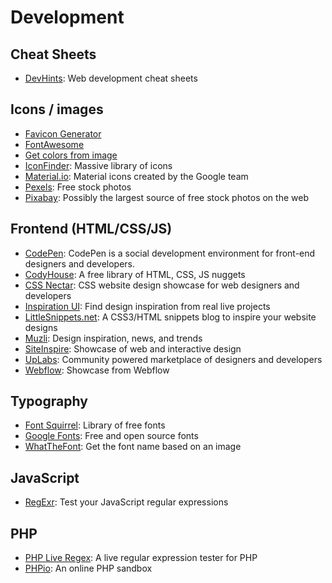 # Development


## Cheat Sheets

- [DevHints](https://devhints.io/): Web development cheat sheets

## Icons / images

- [Favicon Generator](https://realfavicongenerator.net/)
- [FontAwesome](http://fontawesome.io/)
- [Get colors from image](http://html-color-codes.info/colors-from-image/)
- [IconFinder](https://www.iconfinder.com/): Massive library of icons
- [Material.io](https://material.io/tools/icons/): Material icons created by the Google team
- [Pexels](https://www.pexels.com/): Free stock photos
- [Pixabay](https://pixabay.com/): Possibly the largest source of free stock photos on the web

## Frontend (HTML/CSS/JS)

- [CodePen](http://codepen.io/): CodePen is a social development environment for front-end designers and developers.
- [CodyHouse](https://codyhouse.co/): A free library of HTML, CSS, JS nuggets
- [CSS Nectar](https://cssnectar.com/): CSS website design showcase for web designers and developers
- [Inspiration UI](http://inspirationui.com/): Find design inspiration from real live projects
- [LittleSnippets.net](https://littlesnippets.net/): A CSS3/HTML snippets blog to inspire your website designs
- [Muzli](https://muz.li/): Design inspiration, news, and trends
- [SiteInspire](https://www.siteinspire.com/): Showcase of web and interactive design
- [UpLabs](https://www.uplabs.com/): Community powered marketplace of designers and developers
- [Webflow](https://webflow.com/discover/popular#recent): Showcase from Webflow


## Typography

- [Font Squirrel](https://www.fontsquirrel.com/): Library of free fonts
- [Google Fonts](https://fonts.google.com/): Free and open source fonts
- [WhatTheFont](https://www.myfonts.com/WhatTheFont/): Get the font name based on an image

## JavaScript

- [RegExr](http://regexr.com/): Test your JavaScript regular expressions


## PHP
- [PHP Live Regex](http://www.phpliveregex.com/): A live regular expression tester for PHP
- [PHPio](http://phpio.net/): An online PHP sandbox 


